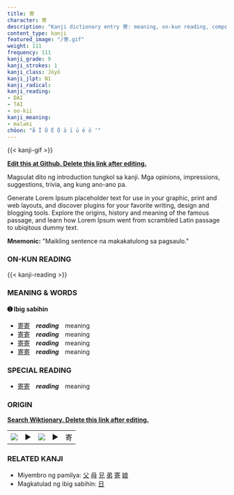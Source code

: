 ```yaml
---
title: 寄
character: 寄
description: "Kanji dictionary entry 寄: meaning, on-kun reading, compounds, origin, related kanji"
content_type: kanji
featured_image: "/寄.gif"
weight: 111
frequency: 111
kanji_grade: 9
kanji_strokes: 1
kanji_class: Jōyō
kanji_jlpt: N1
kanji_radical: 
kanji_reading: 
- DAI
- TAI
- oo-kii
kanji_meaning:
- malaki
chōon: "Ā Ī Ū Ē Ō ā ī ū ē ō ’"
---
```

[//]: # (Don't edit the line below. Kanji animated GIF code is automatically generated.)
{{< kanji-gif >}}

[//]: # (Edit below this line.)

**[Edit this at Github. Delete this link after editing.](https://github.com/tim0g/tim/tree/main/content/kanji/寄/index.md)**

Magsulat dito ng introduction tungkol sa kanji. Mga opinions, impressions, suggestions, trivia, ang kung ano-ano pa.

Generate Lorem Ipsum placeholder text for use in your graphic, print and web layouts, and discover plugins for your favorite writing, design and blogging tools. Explore the origins, history and meaning of the famous passage, and learn how Lorem Ipsum went from scrambled Latin passage to ubiqitous dummy text.
 
**Mnemonic:** "Maikling sentence na makakatulong sa pagsaulo."

### ON-KUN READING

[//]: # (Don't edit the line below. ON-KUN READING code is automatically generated.)
{{< kanji-reading >}}

### MEANING & WORDS

#### ➊ **Ibig sabihin**
  - [寄](../寄)[寄](../寄)　***reading***　meaning
  - [寄](../寄)[寄](../寄)　***reading***　meaning
  - [寄](../寄)[寄](../寄)　***reading***　meaning
  - [寄](../寄)[寄](../寄)　***reading***　meaning

### SPECIAL READING
  - [寄](../寄)[寄](../寄)　***reading***　meaning

### ORIGIN

**[Search Wiktionary. Delete this link after editing.](https://wiktionary.org/wiki/寄)**
<table class="kanji-table"><tr><td>
<img src="60px-寄-bronze.svg.png">
</td><td>▶</td><td>
<img src="60px-寄-oracle.svg.png">
</td><td>▶</td>
<td class="kanji-origin">寄</td>
</tr></table>

### RELATED KANJI
- Miyembro ng pamilya: [父](../父) [母](../母) [兄](../兄) [弟](../弟) [寄](../寄) [娘](../娘)
- Magkatulad ng ibig sabihin: [日](../日)
